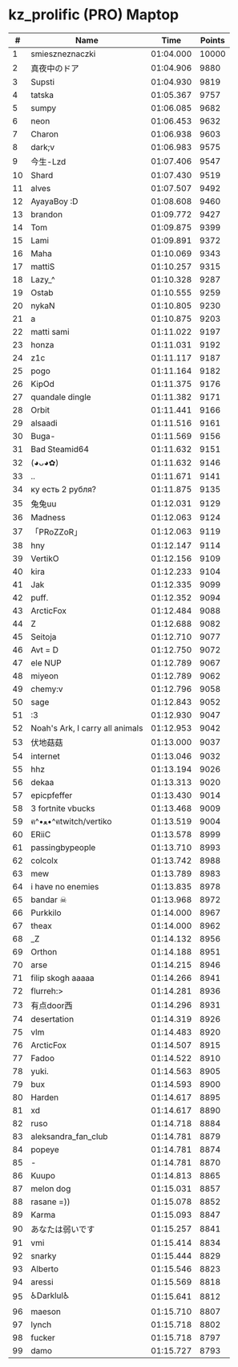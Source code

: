 # kz_prolific (PRO) Maptop

|  # | Name | Time | Points |
|-------------- | -------------- | -------------- | -------------- | 
| 1 | smieszneznaczki | 01:04.000 | 10000 | 
| 2 | 真夜中のドア | 01:04.906 | 9880 | 
| 3 | Supsti | 01:04.930 | 9819 | 
| 4 | tatska | 01:05.367 | 9757 | 
| 5 | sumpy | 01:06.085 | 9682 | 
| 6 | neon | 01:06.453 | 9632 | 
| 7 | Charon | 01:06.938 | 9603 | 
| 8 | dark;v | 01:06.983 | 9575 | 
| 9 | 今生-Lzd | 01:07.406 | 9547 | 
| 10 | Shard | 01:07.430 | 9519 | 
| 11 | alves | 01:07.507 | 9492 | 
| 12 | AyayaBoy :D | 01:08.608 | 9460 | 
| 13 | brandon | 01:09.772 | 9427 | 
| 14 | Tom | 01:09.875 | 9399 | 
| 15 | Lami | 01:09.891 | 9372 | 
| 16 | Maha | 01:10.069 | 9343 | 
| 17 | mattiS | 01:10.257 | 9315 | 
| 18 | Lazy_^ | 01:10.328 | 9287 | 
| 19 | Ostab | 01:10.555 | 9259 | 
| 20 | nykaN | 01:10.805 | 9230 | 
| 21 | a | 01:10.875 | 9203 | 
| 22 | matti sami | 01:11.022 | 9197 | 
| 23 | honza | 01:11.031 | 9192 | 
| 24 | z1c | 01:11.117 | 9187 | 
| 25 | pogo | 01:11.164 | 9182 | 
| 26 | KipOd | 01:11.375 | 9176 | 
| 27 | quandale dingle | 01:11.382 | 9171 | 
| 28 | Orbit | 01:11.441 | 9166 | 
| 29 | alsaadi | 01:11.516 | 9161 | 
| 30 | Buga- | 01:11.569 | 9156 | 
| 31 | Bad Steamid64 | 01:11.632 | 9151 | 
| 32 | (◕ᴗ◕✿) | 01:11.632 | 9146 | 
| 33 | .. | 01:11.671 | 9141 | 
| 34 | ку есть 2 рубля? | 01:11.875 | 9135 | 
| 35 | 兔兔uu | 01:12.031 | 9129 | 
| 36 | Madness | 01:12.063 | 9124 | 
| 37 | 「PRoZZoR」 | 01:12.063 | 9119 | 
| 38 | hny | 01:12.147 | 9114 | 
| 39 | VertikO | 01:12.156 | 9109 | 
| 40 | kira | 01:12.233 | 9104 | 
| 41 | Jak | 01:12.335 | 9099 | 
| 42 | puff. | 01:12.352 | 9094 | 
| 43 | ArcticFox | 01:12.484 | 9088 | 
| 44 | Z | 01:12.688 | 9082 | 
| 45 | Seitoja | 01:12.710 | 9077 | 
| 46 | Avt = D | 01:12.750 | 9072 | 
| 47 | ele NUP | 01:12.789 | 9067 | 
| 48 | miyeon | 01:12.789 | 9062 | 
| 49 | chemy:v | 01:12.796 | 9058 | 
| 50 | sage | 01:12.843 | 9052 | 
| 51 | :3 | 01:12.930 | 9047 | 
| 52 | Noah's Ark, I carry all animals | 01:12.953 | 9042 | 
| 53 | 伏地菇菇 | 01:13.000 | 9037 | 
| 54 | internet | 01:13.046 | 9032 | 
| 55 | hhz | 01:13.194 | 9026 | 
| 56 | dekaa | 01:13.313 | 9020 | 
| 57 | epicpfeffer | 01:13.430 | 9014 | 
| 58 | 3 fortnite vbucks | 01:13.468 | 9009 | 
| 59 | ฅ^•ﻌ•^ฅtwitch/vertiko | 01:13.519 | 9004 | 
| 60 | ERiiC | 01:13.578 | 8999 | 
| 61 | passingbypeople | 01:13.710 | 8993 | 
| 62 | colcolx | 01:13.742 | 8988 | 
| 63 | mew | 01:13.789 | 8983 | 
| 64 | i have no enemies | 01:13.835 | 8978 | 
| 65 | bandar ☠ | 01:13.968 | 8972 | 
| 66 | Purkkilo | 01:14.000 | 8967 | 
| 67 | theax | 01:14.000 | 8962 | 
| 68 | _Z | 01:14.132 | 8956 | 
| 69 | Orthon | 01:14.188 | 8951 | 
| 70 | arse | 01:14.215 | 8946 | 
| 71 | filip skogh aaaaa | 01:14.266 | 8941 | 
| 72 | flurreh:> | 01:14.281 | 8936 | 
| 73 | 有点door西 | 01:14.296 | 8931 | 
| 74 | desertation | 01:14.319 | 8926 | 
| 75 | vlm | 01:14.483 | 8920 | 
| 76 | ArcticFox | 01:14.507 | 8915 | 
| 77 | Fadoo | 01:14.522 | 8910 | 
| 78 | yuki. | 01:14.563 | 8905 | 
| 79 | bux | 01:14.593 | 8900 | 
| 80 | Harden | 01:14.617 | 8895 | 
| 81 | xd | 01:14.617 | 8890 | 
| 82 | ruso | 01:14.718 | 8884 | 
| 83 | aleksandra_fan_club | 01:14.781 | 8879 | 
| 84 | popeye | 01:14.781 | 8874 | 
| 85 | - | 01:14.781 | 8870 | 
| 86 | Kuupo | 01:14.813 | 8865 | 
| 87 | melon dog | 01:15.031 | 8857 | 
| 88 | rasane =)) | 01:15.078 | 8852 | 
| 89 | Karma | 01:15.093 | 8847 | 
| 90 | あなたは弱いです | 01:15.257 | 8841 | 
| 91 | vmi | 01:15.414 | 8834 | 
| 92 | snarky | 01:15.444 | 8829 | 
| 93 | Alberto | 01:15.546 | 8823 | 
| 94 | aressi | 01:15.569 | 8818 | 
| 95 | ♿Darklul♿ | 01:15.641 | 8812 | 
| 96 | maeson | 01:15.710 | 8807 | 
| 97 | lynch | 01:15.718 | 8802 | 
| 98 | fucker | 01:15.718 | 8797 | 
| 99 | damo | 01:15.727 | 8793 | 


